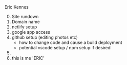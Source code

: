 Eric Kennes

0. Site rundown 
1. Domain name
2. netlify setup
3. google app access
4. github setup (editing photos etc)
    - how to change code and cause a build deployment
    - potential vscode setup / npm setup if desired
5. 
6. this is me  'ERIC'
